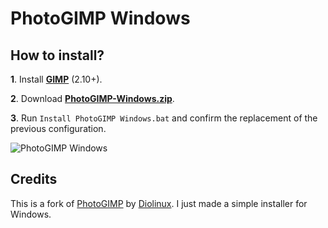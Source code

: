 # PhotoGIMP Windows

## How to install?

**1**. Install [**GIMP**](https://www.gimp.org/downloads) (2.10+).

**2**. Download [**PhotoGIMP-Windows.zip**](https://github.com/KaioHSG/PhotoGimpWindows/releases/latest).

**3**. Run `Install PhotoGIMP Windows.bat` and confirm the replacement of the previous configuration.

![PhotoGIMP Windows](https://github.com/KaioHSG/PhotoGimpWindows/assets/96930584/30eef373-eb75-4d20-916d-010db8cbe8fb)

## Credits

This is a fork of [PhotoGIMP](https://github.com/Diolinux/PhotoGIMP) by [Diolinux](https://github.com/Diolinux). I just made a simple installer for Windows.
